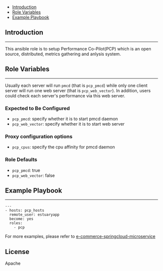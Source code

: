 * [Introduction](#1)
* [Role Variables](#2)
* [Example Playbook](#3)

## <a name="1">Introduction</a>
--------------

This ansible role is to setup Performance Co-Pilot(PCP) which is an open source, distributed, metrics gathering and anlysis system.

## <a name="2">Role Variables</a>
--------------

Usually each server will run `pmcd` (that is `pcp_pmcd`) while only one client server will run one web server (that is `pcp_web_vector`).
In addition, users could check each server's performance via this web server.

### Expected to Be Configured

* `pcp_pmcd`: specify whether it is to start pmcd daemon
* `pcp_web_vector`: specify whether it is to start web server 

### Proxy configuration options
* `pcp_cpus`: specify the cpu affinity for pmcd daemon

### Role Defaults
* `pcp_pmcd`: true
* `pcp_web_vector`: false

## <a name="3">Example Playbook</a>
----------------

```
---
- hosts: pcp_hosts 
  remote_user: estuaryapp
  become: yes
  roles:
    - pcp

```    

For more examples, please refer to [e-commerce-springcloud-microservice](https://github.com/open-estuary/appbenchmark/tree/master/apps/e-commerce-solutions/e-commerce-springcloud-microservice)

License
-------

Apache

